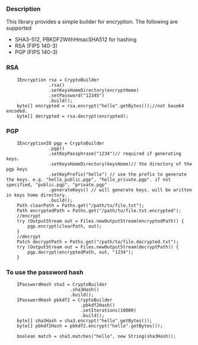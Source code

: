 ### Description

This library provides a simple builder for encryption. The following are supported

- SHA3-512, PBKDF2WithHmacSHA512 for hashing
- RSA (FIPS 140-3)
- PGP (FIPS 140-3)

### RSA
```
	IEncryption rsa = CryptoBuilder
				.rsa()
				.setKeysHomeDirectory(encryptHome)
				.setPassword("12345")
				.build();
	byte[] encrypted = rsa.encrypt("hello".getBytes());//not base64 encoded.
	byte[] decrypted = rsa.decrypt(encrypted);
```
### PGP
```
	IEncryptionIO pgp = CryptoBuilder
				.pgp()
				.setKeyPassphrase("1234")// required if generating keys.
				.setKeysHomeDirectory(keysHome)// the directory of the pgp keys
				.setKeyPrefix("hello") // use the prefix to generate the keys. e.g. "hello_public.pgp", "hello_private.pgp". if not specified, "public.pgp", "private.pgp"
				.generateKeys() // will generate keys. will be written in keys home directory.
				.build();
	Path clearPath = Paths.get("/path/to/file.txt");
	Path encryptedPath = Paths.get("/path/to/file.txt.encrypted");
	//encrypt
	try (OutputStream out = Files.newOutputStream(encryptedPath)) {
		pgp.encrypt(clearPath, out);
	}
	//decrypt
	Patch decryptPath = Paths.get("/path/to/file.decrypted.txt");
	try (OutputStream out = Files.newOutputStream(decryptPath)) {
		pgp.decrypt(encryptedPath, out, "1234");
	}
```
### To use the password hash
```
	IPasswordHash sha3 = CryptoBuilder
						.sha3Hash()
						.build();
	IPasswordHash pbkdf2 = CryptoBuilder
							.pbkdf2Hash()
							.setIterations(10000)
							.build();
	byte[] sha3Hash = sha3.encrypt("hello".getBytes());
	byte[] pbkdf2Hash = pbkdf2.encrypt("hello".getBytes());
	
	boolean match = sha3.matches("hello", new String(sha3Hash));
```